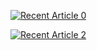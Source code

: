 <a target="_blank" href="  https://github-readme-medium-recent-article.vercel.app/medium/@guysinger/0
"><img src="  https://github-readme-medium-recent-article.vercel.app/medium/@guysinger/0
" alt="Recent Article 0"> 

<a target="_blank" href="  https://github-readme-medium-recent-article.vercel.app/medium/@guysinger/0
"><img src="  https://github-readme-medium-recent-article.vercel.app/medium/@guysinger/0
" alt="Recent Article 2"> 
